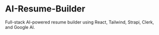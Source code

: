 # AI-Resume-Builder
Full-stack AI-powered resume builder using React, Tailwind, Strapi, Clerk, and Google AI.

